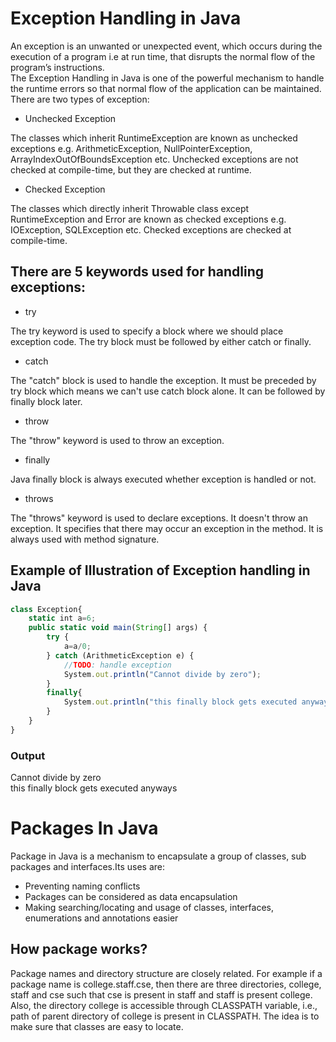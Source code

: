 # Exception Handling in Java

An exception is an unwanted or unexpected event, which occurs during the execution of a program i.e at run time, that disrupts the normal flow of the program’s instructions.\
The Exception Handling in Java is one of the powerful mechanism to handle the runtime errors so that normal flow of the application can be maintained.
There are two types of exception:

- Unchecked Exception

The classes which inherit RuntimeException are known as unchecked exceptions e.g. ArithmeticException, NullPointerException, ArrayIndexOutOfBoundsException etc. Unchecked exceptions are not checked at compile-time, but they are checked at runtime.

- Checked Exception

The classes which directly inherit Throwable class except RuntimeException and Error are known as checked exceptions e.g. IOException, SQLException etc. Checked exceptions are checked at compile-time.

## There are 5 keywords used for handling exceptions:

* try

The try keyword is used to specify a block where we should place exception code. The try block must be followed by either catch or finally.

* catch

The "catch" block is used to handle the exception. It must be preceded by try block which means we can't use catch block alone. It can be followed by finally block later.

* throw

The "throw" keyword is used to throw an exception.

* finally

Java finally block is always executed whether exception is handled or not.

* throws

The "throws" keyword is used to declare exceptions. It doesn't throw an exception. It specifies that there may occur an exception in the method. It is always used with method signature.

## Example of Illustration of Exception handling in Java

```javascript
class Exception{
    static int a=6;
    public static void main(String[] args) {
        try {
            a=a/0;
        } catch (ArithmeticException e) {
            //TODO: handle exception
            System.out.println("Cannot divide by zero");
        }
        finally{
            System.out.println("this finally block gets executed anyways");
        }
    }
}
```
### Output
Cannot divide by zero\
this finally block gets executed anyways

# Packages In Java

Package in Java is a mechanism to encapsulate a group of classes, sub packages and interfaces.Its uses are:

* Preventing naming conflicts
* Packages can be considered as data encapsulation
* Making searching/locating and usage of classes, interfaces, enumerations and annotations easier

## How package works?

Package names and directory structure are closely related. For example if a package name is college.staff.cse, then there are three directories, college, staff and cse such that cse is present in staff and staff is present college. Also, the directory college is accessible through CLASSPATH variable, i.e., path of parent directory of college is present in CLASSPATH. The idea is to make sure that classes are easy to locate.

